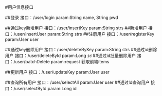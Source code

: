 #用户信息接口

##登录              接口：/user/login             param:String name, String pwd

##通过key新增用户     接口：/user/insertKey         param:String strs 
##新增用户           接口：/user/insertUser        param:String strs
##注册用户           接口：/user/registerKey       param:User user

##通过key删除用户     接口：/user/deleteByKey       param:String strs
##通过id删除用户      接口：/user/deleteById        param:Long `id`
##通过id批量删除用户   接口：/user/batchDelete       param:request 获取前端items

##更新用户           接口：/user/updateKey         param:User user

##查询所有用户        接口：/user/selectAll         param:User user
##通过Id查询用户      接口：/user/selectById        param:Long id




